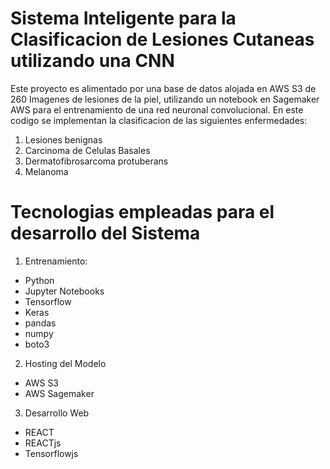 # Sistema Inteligente para la Clasificacion de Lesiones Cutaneas utilizando una CNN

Este proyecto es alimentado por una base de datos alojada en AWS S3 de 260 Imagenes de lesiones de la piel, utilizando un notebook en Sagemaker AWS para el entrenamiento de una red neuronal convolucional. En este codigo se implementan la clasificacion de las siguientes enfermedades:

1. Lesiones benignas
2. Carcinoma de Celulas Basales
3. Dermatofibrosarcoma protuberans
4. Melanoma

# Tecnologias empleadas para el desarrollo del Sistema

1. Entrenamiento:

- Python
- Jupyter Notebooks
- Tensorflow
- Keras
- pandas
- numpy
- boto3

2. Hosting del Modelo

- AWS S3
- AWS Sagemaker

3. Desarrollo Web

- REACT
- REACTjs
- Tensorflowjs
